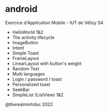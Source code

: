 # android

Exercice d'Application Mobile - IUT de Vélizy S4

- HelloWorld 1&2
- The activity lifecycle
- ImageButton
- Intent
- Simple Toast
- FrameLayout
- LinearLayout with button's weight
- Random Text
- Multi languages
- Login / password / toast
- Personalized toast
- SeekBar
- SimpleList (ListView) 1&2


@therealminhduc 2022
